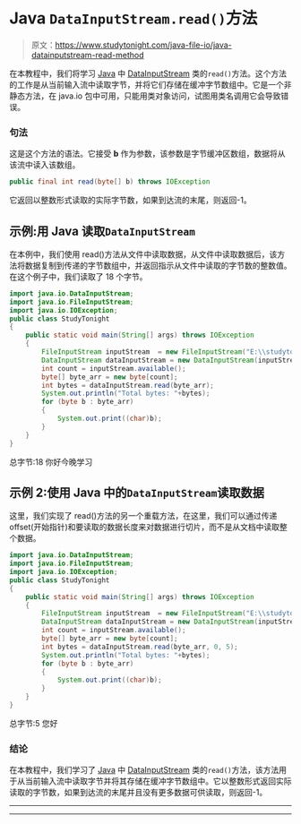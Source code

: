 # Java `DataInputStream.read()`方法

> 原文：<https://www.studytonight.com/java-file-io/java-datainputstream-read-method>

在本教程中，我们将学习 [Java](https://www.studytonight.com/java/) 中 [DataInputStream](https://www.studytonight.com/java-file-io/java-datainputstream-class) 类的`read()`方法。这个方法的工作是从当前输入流中读取字节，并将它们存储在缓冲字节数组中。它是一个非静态方法，在 java.io 包中可用，只能用类对象访问，试图用类名调用它会导致错误。

### 句法

这是这个方法的语法。它接受 **b** 作为参数，该参数是字节缓冲区数组，数据将从该流中读入该数组。

```java
public final int read(byte[] b) throws IOException 
```

它返回以整数形式读取的实际字节数，如果到达流的末尾，则返回-1。

## 示例:用 Java 读取`DataInputStream`

在本例中，我们使用 read()方法从文件中读取数据，从文件中读取数据后，该方法将数据复制到传递的字节数组中，并返回指示从文件中读取的字节数的整数值。在这个例子中，我们读取了 18 个字节。

```java
import java.io.DataInputStream;
import java.io.FileInputStream;
import java.io.IOException;
public class StudyTonight 
{
	public static void main(String[] args) throws IOException 
	{ 
		FileInputStream inputStream  = new FileInputStream("E:\\studytonight\\file.txt"); 
		DataInputStream dataInputStream = new DataInputStream(inputStream); 
		int count = inputStream.available(); 
		byte[] byte_arr = new byte[count]; 
		int bytes = dataInputStream.read(byte_arr); 
		System.out.println("Total bytes: "+bytes); 
		for (byte b : byte_arr)
		{ 
			System.out.print((char)b); 
		} 
	}  
}
```

总字节:18
你好今晚学习

## 示例 2:使用 Java 中的`DataInputStream`读取数据

这里，我们实现了 read()方法的另一个重载方法，在这里，我们可以通过传递 offset(开始指针)和要读取的数据长度来对数据进行切片，而不是从文档中读取整个数据。

```java
import java.io.DataInputStream;
import java.io.FileInputStream;
import java.io.IOException;
public class StudyTonight 
{
	public static void main(String[] args) throws IOException 
	{ 
		FileInputStream inputStream  = new FileInputStream("E:\\studytonight\\file.txt"); 
		DataInputStream dataInputStream = new DataInputStream(inputStream); 
		int count = inputStream.available(); 
		byte[] byte_arr = new byte[count]; 
		int bytes = dataInputStream.read(byte_arr, 0, 5); 
		System.out.println("Total bytes: "+bytes); 
		for (byte b : byte_arr)
		{ 
			System.out.print((char)b); 
		} 
	}  
}
```

总字节:5
您好

### 结论

在本教程中，我们学习了 [Java](https://www.studytonight.com/java/) 中 [DataInputStream](https://www.studytonight.com/java-file-io/java-datainputstream-class) 类的`read()`方法，该方法用于从当前输入流中读取字节并将其存储在缓冲字节数组中。它以整数形式返回实际读取的字节数，如果到达流的末尾并且没有更多数据可供读取，则返回-1。

* * *

* * *